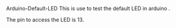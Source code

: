 Arduino-Default-LED
This is use to test the default LED in arduino .

The pin to access the LED is 13.
